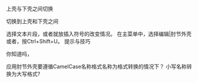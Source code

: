 上壳与下壳之间切换

切换到上壳和下壳之间

选择文本片段，或者就放插入符号的改变情况。
在主菜单中，选择编辑|肘节外壳或者，按Ctrl+Shift+U。
提示与技巧

你知道吗，

应用肘节外壳要遵循CamelCase名称格式名称为格式转换的情况下？
小写名称转换为大写格式?